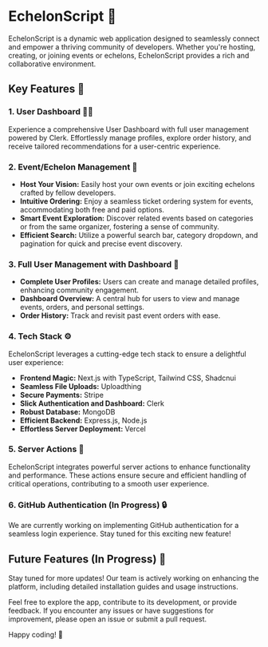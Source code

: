 # EchelonScript 🚀

EchelonScript is a dynamic web application designed to seamlessly connect and empower a thriving community of developers. Whether you're hosting, creating, or joining events or echelons, EchelonScript provides a rich and collaborative environment.

## Key Features 🌟

### 1. User Dashboard 🧑‍💻

Experience a comprehensive User Dashboard with full user management powered by Clerk. Effortlessly manage profiles, explore order history, and receive tailored recommendations for a user-centric experience.

### 2. Event/Echelon Management 🎉

- **Host Your Vision:** Easily host your own events or join exciting echelons crafted by fellow developers.
- **Intuitive Ordering:** Enjoy a seamless ticket ordering system for events, accommodating both free and paid options.
- **Smart Event Exploration:** Discover related events based on categories or from the same organizer, fostering a sense of community.
- **Efficient Search:** Utilize a powerful search bar, category dropdown, and pagination for quick and precise event discovery.

### 3. Full User Management with Dashboard 🚀

- **Complete User Profiles:** Users can create and manage detailed profiles, enhancing community engagement.
- **Dashboard Overview:** A central hub for users to view and manage events, orders, and personal settings.
- **Order History:** Track and revisit past event orders with ease.

### 4. Tech Stack ⚙️

EchelonScript leverages a cutting-edge tech stack to ensure a delightful user experience:

- **Frontend Magic:** Next.js with TypeScript, Tailwind CSS, Shadcnui
- **Seamless File Uploads:** Uploadthing
- **Secure Payments:** Stripe
- **Slick Authentication and Dashboard:** Clerk
- **Robust Database:** MongoDB
- **Efficient Backend:** Express.js, Node.js
- **Effortless Server Deployment:** Vercel

### 5. Server Actions 🚄

EchelonScript integrates powerful server actions to enhance functionality and performance. These actions ensure secure and efficient handling of critical operations, contributing to a smooth user experience.

### 6. GitHub Authentication (In Progress) 🔒

We are currently working on implementing GitHub authentication for a seamless login experience. Stay tuned for this exciting new feature!

## Future Features (In Progress) 🚧

Stay tuned for more updates! Our team is actively working on enhancing the platform, including detailed installation guides and usage instructions.

Feel free to explore the app, contribute to its development, or provide feedback. If you encounter any issues or have suggestions for improvement, please open an issue or submit a pull request.

Happy coding! 🚀
